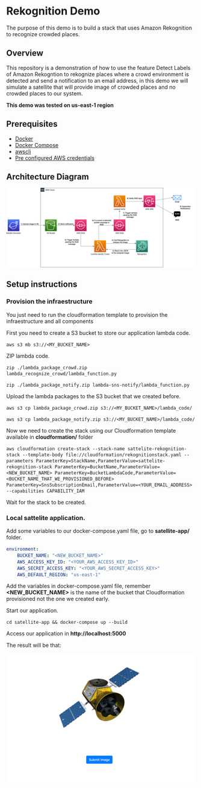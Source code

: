 # Rekognition Demo

The purpose of this demo is to build a stack that uses Amazon Rekognition to recognize crowded places.

## Overview

This repository is a demonstration of how to use the feature Detect Labels of Amazon Rekogntion to rekognize places where a crowd environment is detected and send a notification to an email address, in this demo we will simulate a satellite that will provide image of crowded places and no crowded places to our system.

**This demo was tested on us-east-1 region**

## Prerequisites

- [Docker](https://docs.docker.com/get-docker/)
- [Docker Compose](https://docs.docker.com/compose/install/)
- [awscli](https://docs.aws.amazon.com/cli/latest/userguide/cli-chap-install.html)
- [Pre configured AWS credentials](https://docs.aws.amazon.com/amazonswf/latest/awsrbflowguide/set-up-creds.html)


## Architecture Diagram

<p align="center"> 
<img src="images/crowd_detection_diagram.png">
</p>

## Setup instructions

### Provision the infraestructure

You just need to run the cloudformation template to provision the infraestructure and all components

First you need to create a S3 bucket to store our application lambda code.

```shell
aws s3 mb s3://<MY_BUCKET_NAME>
```

ZIP lambda code.

```shell
zip ./lambda_package_crowd.zip lambda_recognize_crowd/lambda_function.py
```

```shell
zip ./lambda_package_notify.zip lambda-sns-notify/lambda_function.py
```

Upload the lambda packages to the S3 bucket that we created before.

```shell
aws s3 cp lambda_package_crowd.zip s3://<MY_BUCKET_NAME>/lambda_code/
```

```shell
aws s3 cp lambda_package_notify.zip s3://<MY_BUCKET_NAME>/lambda_code/
```

Now we need to create the stack using our Cloudformation template available in **cloudformation/** folder

```shell
aws cloudformation create-stack --stack-name sattelite-rekognition-stack --template-body file://cloudformation/rekognitionstack.yaml --parameters ParameterKey=StackName,ParameterValue=sattelite-rekognition-stack ParameterKey=BucketName,ParameterValue=<NEW_BUCKET_NAME> ParameterKey=BucketLambdaCode,ParameterValue=<BUCKET_NAME_THAT_WE_PROVISIONED_BEFORE> ParameterKey=SnsSubscriptionEmail,ParameterValue=<YOUR_EMAIL_ADDRESS> --capabilities CAPABILITY_IAM
```

Wait for the stack to be created.

### Local sattelite application.

Add some variables to our docker-compose.yaml file, go to **satellite-app/** folder.

```yaml
environment:
    BUCKET_NAME: "<NEW_BUCKET_NAME>"
    AWS_ACCESS_KEY_ID: "<YOUR_AWS_ACCESS_KEY_ID>"
    AWS_SECRET_ACCESS_KEY: "<YOUR_AWS_SECRET_ACCESS_KEY>"
    AWS_DEFAULT_REGION: "us-east-1"
```

Add the variables in docker-compose.yaml file, remember **<NEW_BUCKET_NAME>** is the name of the bucket that Cloudformation provisioned not the one we created early.

Start our application.

```shell
cd satellite-app && docker-compose up --build
```

Access our application in **http://localhost:5000**

The result will be that:
<p align="center"> 
<img src="images/satellite-app.png">
</p>

